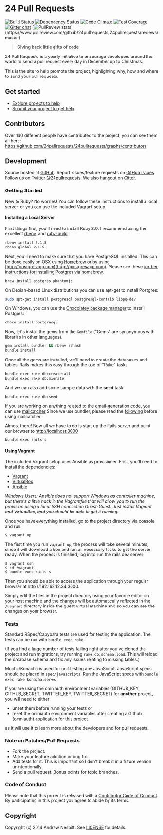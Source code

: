 # 24 Pull Requests

[![Build Status](https://travis-ci.org/24pullrequests/24pullrequests.svg?branch=master)](https://travis-ci.org/24pullrequests/24pullrequests)
[![Dependency Status](https://gemnasium.com/24pullrequests/24pullrequests.svg)](https://gemnasium.com/24pullrequests/24pullrequests)
[![Code Climate](https://codeclimate.com/github/24pullrequests/24pullrequests/badges/gpa.svg)](https://codeclimate.com/github/24pullrequests/24pullrequests)
[![Test Coverage](https://codeclimate.com/github/24pullrequests/24pullrequests/badges/coverage.svg)](https://codeclimate.com/github/24pullrequests/24pullrequests)
[![Gitter chat](http://img.shields.io/badge/gitter-24pullrequests-brightgreen.svg)](https://gitter.im/24pullrequests/24pullrequests)
[![PullReview stats](https://www.pullreview.com/github/24pullrequests/24pullrequests/badges/master.svg?)](https://www.pullreview.com/github/24pullrequests/24pullrequests/reviews/master)

> **Giving back little gifts of code**

24 Pull Requests is a yearly initiative to encourage developers around the world to send a pull request every day in December up to Christmas.

This is the site to help promote the project, highlighting why, how and where to send your pull requests.

## Get started

* [Explore projects to help](http://24pullrequests.com/projects)
* [Submit your project to get help](http://24pullrequests.com/projects/new)

## Contributors

Over 140 different people have contributed to the project, you can see them all here: https://github.com/24pullrequests/24pullrequests/graphs/contributors

## Development

Source hosted at [GitHub](http://github.com/24pullrequests/24pullrequests).
Report issues/feature requests on [GitHub Issues](http://github.com/24pullrequests/24pullrequests/issues). Follow us on Twitter [@24pullrequests](https://twitter.com/24pullrequests). We also hangout on [Gitter](https://gitter.im/24pullrequests/24pullrequests).

### Getting Started

New to Ruby? No worries! You can follow these instructions to install a local server, or you can use the included Vagrant setup.

#### Installing a Local Server

First things first, you'll need to install Ruby 2.0. I recommend using the excellent [rbenv](https://github.com/sstephenson/rbenv),
and [ruby-build](https://github.com/sstephenson/ruby-build)

```bash
rbenv install 2.1.5
rbenv global 2.1.5
```

Next, you'll need to make sure that you have PostgreSQL installed. This can be
done easily on OSX using [Homebrew](http://mxcl.github.com/homebrew/) or by using [http://postgresapp.com](http://postgresapp.com). Please see these [further instructions for installing Postgres via homebrew](http://www.mikeball.us/blog/setting-up-postgres-with-homebrew/).

```bash
brew install postgres phantomjs
```

On Debian-based Linux distributions you can use apt-get to install Postgres:

```bash
sudo apt-get install postgresql postgresql-contrib libpq-dev
```

On Windows, you can use the [Chocolatey package manager](http://www.chocolatey.org) to install Postgres:

```bash
choco install postgresql
```

Now, let's install the gems from the `Gemfile` ("Gems" are synonymous with libraries in other
languages).

```bash
gem install bundler && rbenv rehash
bundle install
```

Once all the gems are installed, we'll need to create the databases and
tables. Rails makes this easy through the use of "Rake" tasks.

```bash
bundle exec rake db:create:all
bundle exec rake db:migrate
```

And we can also add some sample data with the **seed** task

```bash
bundle exec rake db:seed
```

If you are working on anything related to the email-generation code, you can use [mailcatcher](https://github.com/sj26/mailcatcher)
Since we use bundler, please read the [following](https://github.com/sj26/mailcatcher#bundler) before using mailcatcher

Almost there! Now all we have to do is start up the Rails server and point
our browser to <http://localhost:3000>

```bash
bundle exec rails s
```
#### Using Vagrant

The included Vagrant setup uses Ansible as provisioner. First, you'll need to install the dependencies:

 * [Vagrant](https://www.vagrantup.com/downloads.html)
 * [VirtualBox](https://www.virtualbox.org/wiki/Downloads)
 * [Ansible](http://docs.ansible.com/intro_installation.html)

_Windows Users: Ansible does not support Windows as controller machine, but there's a little hack in the Vagrantfile that will allow you to run the provision using a local
SSH connection Guest-Guest. Just install Vagrant and VirtualBox, and you should be able to get it running._

Once you have everything installed, go to the project directory via console and run:

    $ vagrant up

The first time you run `vagrant up`, the process will take several minutes, since it will download a box and run all necessary tasks to get the server ready. When the process
is finished, log in to run the rails dev server:

    $ vagrant ssh
    $ cd /vagrant
    $ bundle exec rails s

Then you should be able to access the application through your regular browser at http://192.168.12.34:3000.

Simply edit the files in the project directory using your favorite editor on your host machine and the changes will be automatically reflected in the `/vagrant` directory inside the guest virtual machine and so you can see the changes on your browser.

### Tests

Standard RSpec/Capybara tests are used for testing the application. The
tests can be run with `bundle exec rake`.

(If you find a large number of tests failing right after you've cloned the project and run migrations, try running `rake db:schema:load`. This will reload the database schema and fix any issues relating to missing tables.)

Mocha/Konacha is used for unit testing any JavaScript. JavaScript specs
should be placed in `spec/javascripts`. Run the JavaScript specs with
`bundle exec rake konacha:serve`.

If you are using the omniauth environment variables
(GITHUB_KEY, GITHUB_SECRET, TWITTER_KEY, TWITTER_SECRET)
for **another** project, you will need to either
 * unset them before running your tests or
 * reset the omniauth environment variables after creating a Github (omniauth) application for this project

as it will use it to learn more about the developers and for pull requests.

### Note on Patches/Pull Requests

 * Fork the project.
 * Make your feature addition or bug fix.
 * Add tests for it. This is important so I don't break it in a future version unintentionally.
 * Send a pull request. Bonus points for topic branches.

### Code of Conduct

Please note that this project is released with a [Contributor Code of Conduct](CODE_OF_CONDUCT.md). By participating in this project you agree to abide by its terms.

## Copyright

Copyright (c) 2014 Andrew Nesbitt. See [LICENSE](https://github.com/24pullrequests/24pullrequests/blob/master/LICENSE) for details.
